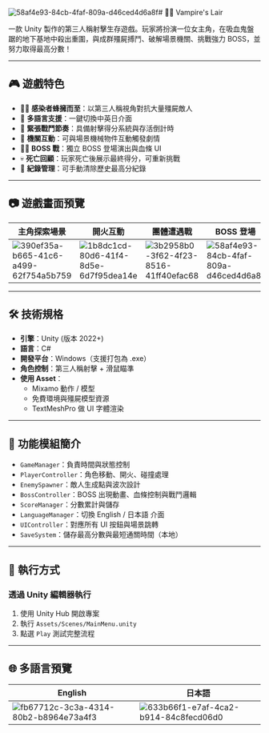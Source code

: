 ![58af4e93-84cb-4faf-809a-d46ced4d6a8f](https://github.com/user-attachments/assets/91d6434f-3308-4619-96f8-a249cc29cd06)# 🧛‍♂️ Vampire's Lair

一款 Unity 製作的第三人稱射擊生存遊戲。玩家將扮演一位女主角，在吸血鬼盤踞的地下基地中殺出重圍，與成群殭屍搏鬥、破解場景機關、挑戰強力 BOSS，並努力取得最高分數！

---

## 🎮 遊戲特色

- 🧟‍♂️ **感染者蜂擁而至**：以第三人稱視角對抗大量殭屍敵人
- 🧠 **多語言支援**：一鍵切換中英日介面
- 🧨 **緊張戰鬥節奏**：具備射擊得分系統與存活倒計時
- 🧠 **機關互動**：可與場景機械物件互動觸發劇情
- 🧛‍♂️ **BOSS 戰**：獨立 BOSS 登場演出與血條 UI
- 💀 **死亡回顧**：玩家死亡後展示最終得分，可重新挑戰
- 💾 **紀錄管理**：可手動清除歷史最高分紀錄

---

## 📷 遊戲畫面預覽

| 主角探索場景 | 開火互動 | 團體遭遇戰 | BOSS 登場 | 死亡畫面 |
|--------------|----------|-------------|-------------|------------|
| ![390ef35a-b665-41c6-a499-62f754a5b759](https://github.com/user-attachments/assets/4cf5b516-50ee-48fb-8ff8-5b6c50ef24a6)|![1b8dc1cd-80d6-41f4-8d5e-6d7f95dea14e](https://github.com/user-attachments/assets/f95b1427-5adc-4895-9273-d7aad2ffc449)|![3b2958b0-3f62-4f23-8516-41ff40efac68](https://github.com/user-attachments/assets/30b4926e-71f7-41e2-938c-027b09be865c)|![58af4e93-84cb-4faf-809a-d46ced4d6a8f](https://github.com/user-attachments/assets/a0d14cb8-fbe3-4577-a5b7-575715a1ab29)|![eb74b36f-5645-407c-8ad5-5ef743ba315e](https://github.com/user-attachments/assets/6612f4af-d528-4945-b842-916180d2d918)|

---

## 🛠 技術規格

- **引擎**：Unity (版本 2022+)
- **語言**：C#
- **開發平台**：Windows（支援打包為 .exe）
- **角色控制**：第三人稱射擊 + 滑鼠瞄準
- **使用 Asset**：
  - Mixamo 動作 / 模型
  - 免費環境與殭屍模型資源
  - TextMeshPro 做 UI 字體渲染

---

## 🧩 功能模組簡介

- `GameManager`：負責時間與狀態控制
- `PlayerController`：角色移動、開火、碰撞處理
- `EnemySpawner`：敵人生成點與波次設計
- `BossController`：BOSS 出現動畫、血條控制與戰鬥邏輯
- `ScoreManager`：分數累計與儲存
- `LanguageManager`：切換 English / 日本語 介面
- `UIController`：對應所有 UI 按鈕與場景跳轉
- `SaveSystem`：儲存最高分數與最短通關時間（本地）

---

## 🚀 執行方式

### 透過 Unity 編輯器執行

1. 使用 Unity Hub 開啟專案
2. 執行 `Assets/Scenes/MainMenu.unity`
3. 點選 `Play` 測試完整流程

---

## 🌐 多語言預覽

| English | 日本語 |
|---------|--------|
| ![fb67712c-3c3a-4314-80b2-b8964e73a4f3](https://github.com/user-attachments/assets/74bdd551-36ce-44ab-baf3-825e616a8dd6)|  ![633b66f1-e7af-4ca2-b914-84c8fecd06d0](https://github.com/user-attachments/assets/ee5edf7a-ae02-43e5-b5c7-3dc038563c1b)|
